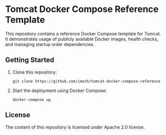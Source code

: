 # Tomcat Docker Compose Reference Template

This repository contains a reference Docker Compose template for Tomcat. It demonstrates usage of publicly available Docker images, health checks, and managing startup order dependencies.

## Getting Started

1. Clone this repository:

   ```
   git clone https://github.com/imesh/tomcat-docker-compose-reference
   ```
2. Start the deployment using Docker Compose:

   ```
   docker-compose up
   ```

## License

The content of this repository is licensed under Apache 2.0 license.